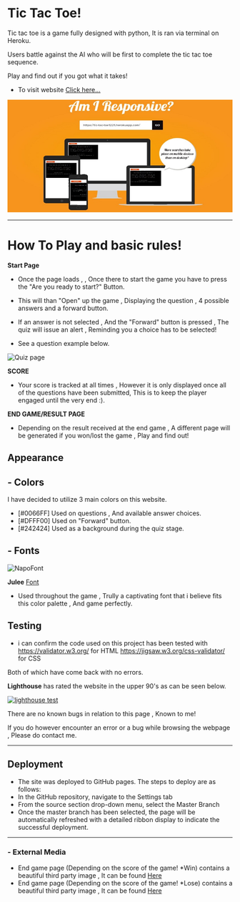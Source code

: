 # Tic Tac Toe!

Tic tac toe is a game fully designed with python, It is ran via terminal on Heroku.

Users battle against the AI who will be first to complete the tic tac toe sequence.

Play and find out if you got what it takes!

 - To visit website [Click here...](https://tic-tac-toe1221.herokuapp.com/)

[![am i responsive](/images%20/py_responsive.JPG)](https://github.com/Karlox01/The_Great_Python_Project/blob/main/images%20/py_responsive.JPG)


***

# How To Play and basic rules!



 __Start Page__

 * Once the page loads , , Once there to start the game you have to press the "Are you ready to start?" Button.

 * This will than "Open" up the game , Displaying the question , 4 possible answers and a forward button.

 * If an answer is not selected , And the "Forward" button is pressed , The quiz will issue an alert , Reminding you a choice has to be selected!

 * See a question example below.

 ![Quiz page](assets/images/quizExample.JPG)



__SCORE__

* Your score is tracked at all times , However it is only displayed once all of the questions have been submitted, This is to keep the player engaged until the very end :).



__END GAME/RESULT PAGE__

*  Depending on the result received at the end game , A different page will be generated if you won/lost the game , Play and find out!


 ## Appearance


 ## - Colors

 I have decided to utilize 3 main colors on this website.

  * [#0066FF] Used on questions , And available answer choices.
  * [#DFFF00] Used on "Forward" button.
  * [#242424] Used as a background during the quiz stage.



 
## - Fonts

![NapoFont](assets/images/NapoleonFont.JPG)

__Julee__  [Font](https://fonts.google.com/specimen/Julee) 

* Used throughout the game , Trully a captivating font that i believe fits this color palette , And game perfectly.






## __Testing__


* i can confirm the code used on this project has been tested with 
 https://validator.w3.org/ for HTML
 https://jigsaw.w3.org/css-validator/ for CSS

 Both of which have come back with no errors.
 


__Lighthouse__ has rated the website in the upper 90's as can be seen below.

[![lighthouse test](assets/images/LightHouseScore.JPG)](https://github.com/Karlox01/My-first-project-repo/blob/Main/images/readmephotos/lighthouse_score.JPG)


There are no known bugs in relation to this page , Known to me!

If you do however encounter an error or a bug while browsing the webpage , Please do contact me.

***

## __Deployment__

- The site was deployed to GitHub pages. The steps to deploy are as follows:
- In the GitHub repository, navigate to the Settings tab 
- From the source section drop-down menu, select the Master Branch
- Once the master branch has been selected, the page will be automatically refreshed with a detailed ribbon display to indicate the successful deployment. 


*** 




### - External Media


- End game page (Depending on the score of the game! *Win) contains a beautiful third party image , It can be found [Here](https://www.history.com/topics/european-history/napoleon/)
- End game page (Depending on the score of the game! *Lose) contains a beautiful third party image , It can be found [Here](https://www.agefotostock.com/age/en/details-photo/prince-bagration-at-the-battle-of-borodino-averyanov-alexander-yuriyevich-1950-oil-on-canvas-modern-1995-private-collection-painting/FAI-16951/)